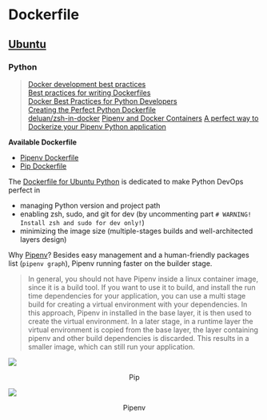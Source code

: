 # Dockerfile

## [Ubuntu](./Ubuntu)

### Python

> [Docker development best practices](https://docs.docker.com/develop/dev-best-practices/)<br>
> [Best practices for writing Dockerfiles](https://docs.docker.com/develop/develop-images/dockerfile_best-practices/)<br>
> [Docker Best Practices for Python Developers](https://testdriven.io/blog/docker-best-practices/)<br>
> [Creating the Perfect Python Dockerfile](https://luis-sena.medium.com/creating-the-perfect-python-dockerfile-51bdec41f1c8)<br>
> [deluan/zsh-in-docker](https://github.com/deluan/zsh-in-docker)
> [Pipenv and Docker Containers](https://pipenv.pypa.io/en/latest/basics/)
> [A perfect way to Dockerize your Pipenv Python application](https://sourcery.ai/blog/python-docker/)

**Available Dockerfile**
- [Pipenv Dockerfile](Ubuntu/Dockerfile.pipenv)
- [Pip Dockerfile](Ubuntu/Dockerfile.pip)

The [Dockerfile for Ubuntu Python](./Ubuntu) is dedicated to make Python DevOps perfect in
- managing Python version and project path
- enabling zsh, sudo, and git for dev (by uncommenting part `# WARNING! Install zsh and sudo for dev only!`)
- minimizing the image size (multiple-stages builds and well-architected layers design)

Why [Pipenv](https://pipenv.pypa.io/en/latest/)? Besides easy management and a human-friendly packages list (`pipenv graph`), Pipenv running faster on the builder stage.

> In general, you should not have Pipenv inside a linux container image, since it is a build tool. If you want to use it to build, and install the run time dependencies for your application, you can use a multi stage build for creating a virtual environment with your dependencies. In this approach, Pipenv in installed in the base layer, it is then used to create the virtual environment. In a later stage, in a runtime layer the virtual environment is copied from the base layer, the layer containing pipenv and other build dependencies is discarded. This results in a smaller image, which can still run your application.

![](https://raw.githubusercontent.com/ZacksAmber/PicGo/master/img/20220129074123.png)
<center>Pip</center>

![](https://raw.githubusercontent.com/ZacksAmber/PicGo/master/img/20220129074208.png)
<center>Pipenv</center>